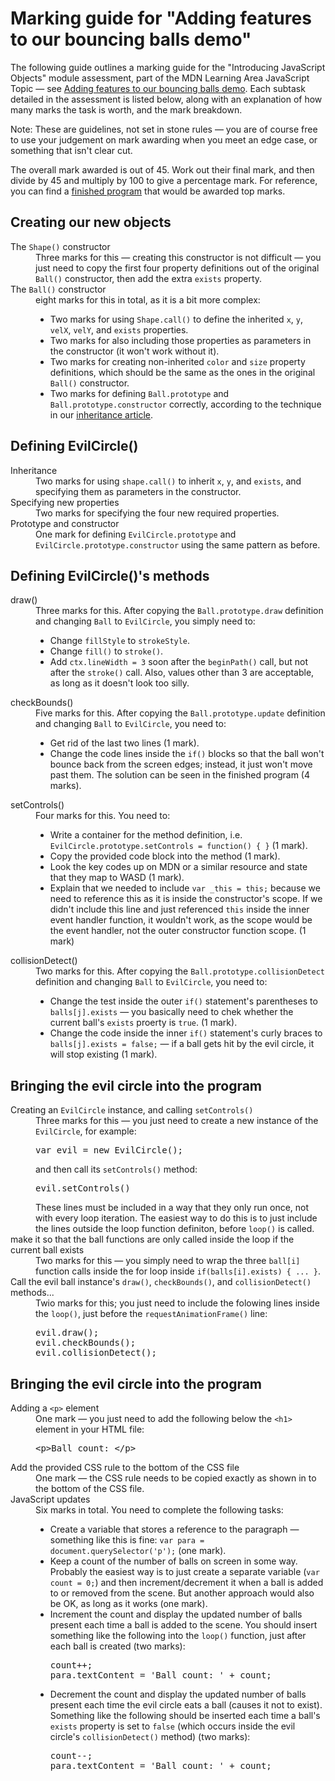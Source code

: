 # Marking guide for "Adding features to our bouncing balls demo"

The following guide outlines a marking guide for the "Introducing JavaScript Objects" module assessment, part of the MDN Learning Area JavaScript Topic — see [Adding features to our bouncing balls demo](https://developer.mozilla.org/en-US/docs/Learn/JavaScript/Objects/Adding_bouncing_balls_features). Each subtask detailed in the assessment is listed below, along with an explanation of how many marks the task is worth, and the mark breakdown.

Note: These are guidelines, not set in stone rules — you are of course free to use your judgement on mark awarding when you meet an edge case, or something that isn't clear cut.

The overall mark awarded is out of 45. Work out their final mark, and then divide by 45 and multiply by 100 to give a percentage mark. For reference, you can find a [finished program](main.js) that would be awarded top marks.

## Creating our new objects

<dl>
<dt>The <code>Shape()</code> constructor</dt>
<dd>Three marks for this — creating this constructor is not difficult — you just need to copy the first four property definitions out of the original <code>Ball()</code> constructor, then add the extra <code>exists</code> property.</dd>
<dt>The <code>Ball()</code> constructor</dt>
<dd>eight marks for this in total, as it is a bit more complex:
  <ul>
    <li>Two marks for using <code>Shape.call()</code> to define the inherited <code>x</code>, <code>y</code>, <code>velX</code>, <code>velY</code>, and <code>exists</code> properties.</li>
    <li>Two marks for also including those properties as parameters in the constructor (it won't work without it).</li>
    <li>Two marks for creating non-inherited <code>color</code> and <code>size</code> property definitions, which should be the same as the ones in the original <code>Ball()</code> constructor.</li>
    <li>Two marks for defining <code>Ball.prototype</code> and <code>Ball.prototype.constructor</code> correctly, according to the technique in our <a href="https://developer.mozilla.org/en-US/docs/Learn/JavaScript/Objects/Inheritance#Setting_Teacher()%27s_prototype_and_constructor_reference">inheritance article</a>.</li>
  </ul>
</dd>
</dl>

## Defining EvilCircle()

<dl>
<dt>Inheritance</dt>
<dd>Two marks for using <code>shape.call()</code> to inherit <code>x</code>, <code>y</code>, and <code>exists</code>, and specifying them as parameters in the constructor.</dd>
<dt>Specifying new properties</dt>
<dd>Two marks for specifying the four new required properties.</dd>
<dt>Prototype and constructor</dt>
<dd>One mark for defining <code>EvilCircle.prototype</code> and <code>EvilCircle.prototype.constructor</code> using the same pattern as before.</dd>
</dl>

## Defining EvilCircle()'s methods

<dl>
<dt>draw()</dt>
<dd>Three marks for this. After copying the <code>Ball.prototype.draw</code> definition and changing <code>Ball</code> to <code>EvilCircle</code>, you simply need to:
  <ul>
    <li>Change <code>fillStyle</code> to <code>strokeStyle</code>.</li>
    <li>Change <code>fill()</code> to <code>stroke()</code>.</li>
    <li>Add <code>ctx.lineWidth = 3</code> soon after the <code>beginPath()</code> call, but not after the <code>stroke()</code> call. Also, values other than 3 are acceptable, as long as it doesn't look too silly.</li>
  </ul>
</dd>
<dt>checkBounds()</dt>
<dd>Five marks for this. After copying the <code>Ball.prototype.update</code> definition and changing <code>Ball</code> to <code>EvilCircle</code>, you need to:
  <ul>
    <li>Get rid of the last two lines (1 mark).</li>
    <li>Change the code lines inside the <code>if()</code> blocks so that the ball won't bounce back from the screen edges; instead, it just won't move past them. The solution can be seen in the finished program (4 marks).</li>
  </ul>
</dd>
<dt>setControls()</dt>
<dd>Four marks for this. You need to:
  <ul>
    <li>Write a container for the method definition, i.e. <code>EvilCircle.prototype.setControls = function() { }</code>  (1 mark).</li>
    <li>Copy the provided code block into the method (1 mark).</li>
    <li>Look the key codes up on MDN or a similar resource and state that they map to WASD (1 mark).</li>
    <li>Explain that we needed to include <code>var _this = this;</code> because we need to reference this as it is inside the constructor's scope. If we didn't include this line and just referenced <code>this</code> inside the inner event handler function, it wouldn't work, as the scope would be the event handler, not the outer constructor function scope. (1 mark)</li>
  </ul>
</dd>
<dt>collisionDetect()</dt>
<dd>Two marks for this. After copying the <code>Ball.prototype.collisionDetect</code> definition and changing <code>Ball</code> to <code>EvilCircle</code>, you need to:
  <ul>
    <li>Change the test inside the outer <code>if()</code> statement's parentheses to <code>balls[j].exists</code> — you basically need to chek whether the current ball's <code>exists</code> proerty is <code>true</code>. (1 mark).</li>
    <li>Change the code inside the inner <code>if()</code> statement's curly braces to <code>balls[j].exists = false;</code> — if a ball gets hit by the evil circle, it will stop existing (1 mark).</li>
  </ul>
</dd>
</dl>

## Bringing the evil circle into the program

<dl>
<dt>Creating an <code>EvilCircle</code> instance, and calling <code>setControls()</code></dt>
<dd>Three marks for this — you just need to create a new instance of the <code>EvilCircle</code>, for example:
<pre>var evil = new EvilCircle();
</pre>
and then call its <code>setControls()</code> method:
<pre>evil.setControls()</pre>
These lines must be included in a way that they only run once, not with every loop iteration. The easiest way to do this is to just include the lines outside the loop function definiton, before <code>loop()</code> is called.</dd>
<dt>make it so that the ball functions are only called inside the loop if the current ball exists</dt>
<dd>Two marks for this — you simply need to wrap the three <code>ball[i]</code> function calls inside the for loop inside <code>if(balls[i].exists) { ... }</code>.</dd>
<dt>Call the evil ball instance's <code>draw()</code>, <code>checkBounds()</code>, and <code>collisionDetect()</code> methods...</dt>
<dd>Twio marks for this; you just need to include the folowing lines inside the <code>loop()</code>, just before the <code>requestAnimationFrame()</code> line:

<pre>evil.draw();
evil.checkBounds();
evil.collisionDetect();</pre>

</dd>
</dl>

## Bringing the evil circle into the program

<dl>
<dt>Adding a <code>&lt;p&gt;</code> element</dt>
<dd>One mark — you just need to add the following below the <code>&lt;h1&gt;</code> element in your HTML file:
<pre>&lt;p&gt;Ball count: &lt;/p&gt;</pre>
</dd>
<dt>Add the provided CSS rule to the bottom of the CSS file</dt>
<dd>One mark — the CSS rule needs to be copied exactly as shown in to the bottom of the CSS file.</dd>
<dt>JavaScript updates</dt>
<dd>Six marks in total. You need to complete the following tasks:
  <ul>
    <li>Create a variable that stores a reference to the paragraph — something like this is fine: <code>var para = document.querySelector('p');</code> (one mark).</li>
    <li>Keep a count of the number of balls on screen in some way. Probably the easiest way is to just create a separate variable (<code>var count = 0;</code>) and then increment/decrement it when a ball is added to or removed from the scene. But another approach would also be OK, as long as it works (one mark).</li>
    <li>Increment the count and display the updated number of balls present each time a ball is added to the scene. You should insert something like the following into the <code>loop()</code> function, just after each ball is created (two marks):
<pre>count++;
para.textContent = 'Ball count: ' + count;</pre>
    </li>
    <li>Decrement the count and display the updated number of balls present each time the evil circle eats a ball (causes it not to exist). Something like the following should be inserted each time a ball's <code>exists</code> property is set to <code>false</code> (which occurs inside the evil circle's <code>collisionDetect()</code> method) (two marks):
    <pre>count--;
para.textContent = 'Ball count: ' + count;</pre>
    </li>
  </ul>
</dd>
</dl>
